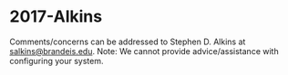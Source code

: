 # 2017-Alkins

Comments/concerns can be addressed to Stephen D. Alkins at salkins@brandeis.edu. Note: We cannot provide advice/assistance with configuring your system.
